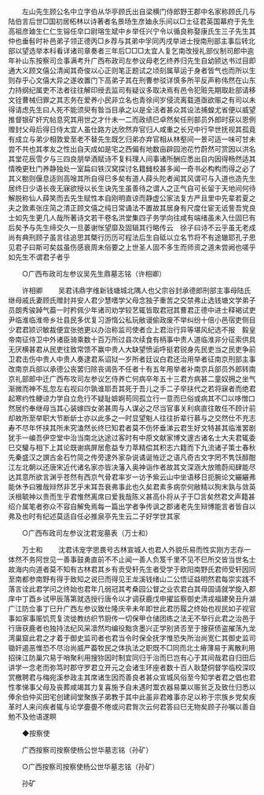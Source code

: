 <!-- { "loadSidebar": true } -->
　　左山先生顾公名中立字伯从华亭顾氏出自梁横门侍郎野王郡中名家称顾氏几与陆伯言后世□国初居柘林以诗著者名景旸生彦廸永乐间以□士征君英国幕府于先生高祖彦廸生仁仁生镕任皁口尉瑢生斌中乡举任兴宁令以循良称娶康氏生三子先生其仲也垂髫时补邑弟子领正德丙□乡荐与其弟中孚同丙戌举进士授南刑部主事后转北部以望选举本科看详诸司章奏者三年后□□□太宜人复乞南改授礼部仪制司郎中逾年补山东按察司佥事满考升广西布政司左参议母老乞终养归先生自幼颕达书过目即通大义顾文僖公清闻其奇俊以心正则笔正题试之顷刻属草运于身者皆气也而所以生则存乎心文僖大异之遂收置门下高弟子其在刑曹参驳详慎多所平反声称伟然在山东力持纲纪属吏不法者往往解印绶去监司有疑议多取决焉有邑令犯赃先期取赴部请移文铨曹械归罪之其志务在爱养小民非立名也青徐间岁侵流离载道亟欲赈之有司以未得请虑先生曰人死不能须臾有昝当目承之以是全活者甚众其设法捕蝗尤省便以威望推督银矿奸宄帖息究其用世之才什未一二而政绩巳卓然矣任刑部员外郎时获以恩例赠封父母后得日侍太宜人虽仕路方达欣然弃官归人咸重之长兄中行早世抚视其孤竟有成立与弟少相敦爱至老不替先生既乞归弟亦弃官相从林壑间一景可适一味可甘未尝不共也其孝友之性出自天成如是宅之西偏有地数亩辟园池花竹蔚然可赏因以洪名其堂花辰雪夕与三四良朋举酒赋诗不复料理人间事诸所酬应悉出自内因得畅然适其情晚更杜门养静独处一室扁曰铁汉窝探讨名籍雠校甚多闻一奇书必构构而得之必了其义勌则偃息适则高唫其所自得巳多矣有道人薛头陀者闻其风谓可与入道也造先生居终日少语长夜无寐欲授以长生诀先生虽善待之谓人之正气自可长留于天地间何待解脱称仙人薛笑而去先生赋性本自刚明直谅而静虚公家法复方严且里中先辈若夏之夫之敦素张庄简之清正顾文僖之纯日常诵法不置故其居身有尺度仕宦无诋訾吾党良士如先生更几人哉所著诗文若干卷名洪堂集四子务学向往咸有端绪虽未入仕固巳有后矣予与先生缔交久一旦萎谢怅望靡及固辑其行略传云　徐子曰诗不云乎虽无老成尚有典刑顾子虽言往追思其槩行历历可程法后生自砥以立名节将不有途辙耶孔子思见君子曰斯可矣兹虽伤感衰周未俗要之上世圣人固不多生而师资之道未尝阙也嗟乎如先生不谓君子者乎 

　　○广西布政司左参议吴先生鼎墓志铭（许相卿） 

　　许相卿 
　　吴君讳鼎字维新钱塘城北隅人也父宗谷封承德郎刑部主事母陆氏继母戚氏妻顾氏赠封并安人君少慧嗜学父母念独子重苦之交禁弗止选钱塘文学弟子员朗秀骏踔气葢一时矜佩少年诸司劝学较艺辄皆取君冠其曹君正德中进士释褐试吏尹临淮临淮帝乡壮县民多优复习游惰公私玩敝谩偷政废不举纠纷十倍小邑宿吏侧目少君君颕识敏裁便宜张弛更以办治称监司使者佥上君治行异等堪风纪选不报　毅皇帝南征侍卫中外诸臣骑乘数十百万所过县次续食有柄事中贵人道临淮非分征索供具无厌横甚君从民吏往致常馈不赢中贵人大缺望愤诟呼挺君锐身先民吏当之民吏争前卫君击伤中贵人中贵人奏逮君系诏狱一岁所者廷议白君还治用举者征南京刑部主事改南京兵部以承德公丧罢归除丧谒告不任者十有五年用举者补南京兵部员外郎转南京礼部郎中迁广西布攻司左参议乞侍养亡何病卒年五十三君方病甚二童奴拥之坐气渐微而神不乱忽左右视曰尔孰谁耶吾其死于吾儿之手二子举扶代之若将寐者而绝君起寒约性鲠谅力学自立危行不疑耻媕婀苟同孤立行一意而巳俗或病其不□以哆憎口然居约奉继母当其心装嫁四女弟甚周与人谋必之尽当官事关利病直往敢任不顾计前却故所至举职大节断龂士亦以此多之一时显望魁人往往折辈行慕与之交然仕不充志寿不尽年怀挟其所未究溘然长终巳知君者莫不伤怀垂涕云君生好文特甚其临淮罢剧犹手一编吾伊空堂中治当南北达途过客时有中原文献家博文邃古诸名士大夫君辄委巳交驩与相下上其论既谢病屏居愈益专力萃精偿其积志六籍而下九流诸子策士春秋先秦盛汉之譔古金石竹简之传旁逮外家杂说谲诞恠迂之语凡奇古文字罔不隽饫醇酣江左北朝以还唐宋近代诸名家亦皆决藩入奥神诣作者故其文深涵大放赡蔚闳肆能尽达其意所欲言渊乎苍然有西京气骨君率岁一访予紫云山中坐语移日扼腕论文纚纚弗能休予曰雅哉辩然非艺乎末耳吾衰弗事此也久矣君素多病奈何敝精以狥末孰与敛英沃根毓神以贵而生乎君惟然离席曰爱我哉陈义甚高仆将从子于□言矣然君文声籍甚绍介属笔者弥众不容自解免焉每一篇出学者争传讽之郡诸老先生辩博能言者皆自以弗及也时有纪述莫适自任必推泉亭先生云二子好学世其家 

　　○广西布政司左参议沈君宠墓表（万士和） 

　　万士和 
　　沈君讳宠字思畏号古林宣城人也君人外貌乐易而性实刚方志存一体然不务阿世见一善事鼓勇直前不不止闻一善人负笈千里不见不巳所交皆当世名士故海内向道者莫不知有古林君其乡有贡受轩先生者受学于欧阳南野氏君师受轩因同至南都参南野有得于致知之说巳而得见王龙溪钱绪山二公悟证益明然君每崇实践不落言诠此君学问之终始也君年几弱冠其考桑园公督之业农君白其母固请就学旋入郡庠中丁酉乡试甲辰落第就选授行唐令以才调获鹿戊申擢监察御史清戎福建癸丑升湖广江防佥事丁巳升广西左参议致仕隆庆辛未年即世此君历履之终始也视民如子视官事如家事赈饥荒复流徙教纺织节厨传一切保甲仓储团练之法无不举行此君之治邑于行唐获鹿者也独持法纪风采凛然均编役黜贪墨兴正学别贤否至于搜获债盗摧荡九龙湾巢窟此君之才着于御史监司者也君当令时保全抚字惟恐失所治尚宽仁其御史监司锄奸遏恶惟恐不尽治尚威严葢牧民之体执法之职既不□同而北土瘠薄易于离散利用招徕江防巢穴易于哨聚利用搜狝因时制宜同归于治而巳岂有心于其间哉君自归田后讲学一念老而弥笃时郡守罗君立开元之会诸生环座者数十百人耿楚侗督学临校深叹赏檄聘君与梅宛溪参政主其席诸生因而善良者甚众宣城风俗至今知学者君之倡也君性孝悌事父母及丧葬咸竭其力复喜施予自未遇时鬻衣器易粟以赈贫乏及致仕归悉以俸余伯仲买田宅创建祠堂聚族子弟教于其中此虽非君难事亦足以称于宗族乡党矣疾革时人来问疾者辄与论学亹亹不倦或问君胷次云何君答曰巳无物矣顾子孙嘱以善自勉不及他语遂瞑 

　　◆按察使 

　　广西按察司按察使杨公世华墓志铭（孙矿） 

　　○广西按察司按察使杨公世华墓志铭（孙矿） 

　　孙矿 
